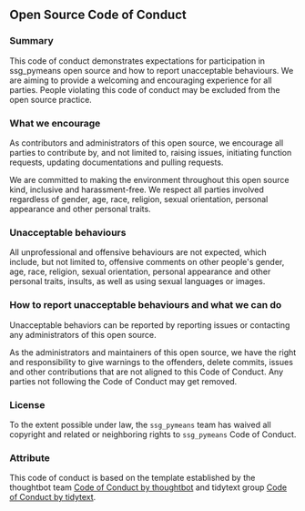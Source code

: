 ## Open Source Code of Conduct

### Summary

This code of conduct demonstrates expectations for participation in ssg_pymeans open source and how to report unacceptable behaviours. We are aiming to provide a welcoming and encouraging experience for all parties. People violating this code of conduct may be excluded from the open source practice. 

### What we encourage 

As contributors and administrators of this open source, we encourage all parties to contribute by, and not limited to, raising issues, initiating function requests, updating documentations and pulling requests. 


We are committed to making the environment throughout this open source kind, inclusive and harassment-free. We respect all parties involved regardless of gender, age, race, religion, sexual orientation, personal appearance and other personal traits.  

### Unacceptable behaviours


All unprofessional and offensive behaviours are not expected, which include, but not limited to, offensive comments on other people's gender, age, race, religion, sexual orientation, personal appearance and other personal traits, insults, as well as using sexual languages or images.

### How to report unacceptable behaviours and what we can do 

Unacceptable behaviors can be reported by reporting issues or contacting any administrators of this open source.

As the administrators and maintainers of this open source, we have the right and responsibility to give warnings to the offenders, delete commits, issues and other contributions that are not aligned to this Code of Conduct. Any parties not following the Code of Conduct may get removed.


### License

To the extent possible under law, the `ssg_pymeans` team has waived all copyright and related or neighboring rights to `ssg_pymeans` Code of Conduct.



### Attribute

This code of conduct is based on the template established by the thoughtbot team [Code of Conduct by thoughtbot](https://thoughtbot.com/open-source-code-of-conduct) and tidytext group [Code of Conduct by tidytext](https://github.ubc.ca/ubc-mds-2017/DSCI_524_lab1_sophia28/blob/master/lab1.ipynb). 



